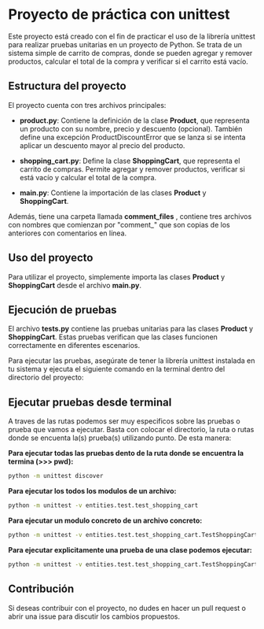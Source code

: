 # Proyecto de práctica con unittest

Este proyecto está creado con el fin de practicar el uso de la librería unittest para realizar pruebas unitarias en un proyecto de Python. Se trata de un sistema simple de carrito de compras, donde se pueden agregar y remover productos, calcular el total de la compra y verificar si el carrito está vacío.

## Estructura del proyecto

El proyecto cuenta con tres archivos principales:

* **product.py**: Contiene la definición de la clase **Product**, que representa un producto con su nombre, precio y descuento (opcional). También define una excepción ProductDiscountError que se lanza si se intenta aplicar un descuento mayor al precio del producto.

* **shopping_cart.py**: Define la clase **ShoppingCart**, que representa el carrito de compras. Permite agregar y remover productos, verificar si está vacío y calcular el total de la compra.

* **main.py**: Contiene la importación de las clases **Product** y **ShoppingCart**.

Además, tiene una carpeta llamada **comment_files** , contiene tres archivos con nombres que comienzan por "comment_" que son copias de los anteriores con comentarios en línea.

## Uso del proyecto

Para utilizar el proyecto, simplemente importa las clases **Product** y **ShoppingCart** desde el archivo **main.py**.

## Ejecución de pruebas

El archivo **tests.py** contiene las pruebas unitarias para las clases **Product** y **ShoppingCart**. Estas pruebas verifican que las clases funcionen correctamente en diferentes escenarios.

Para ejecutar las pruebas, asegúrate de tener la librería unittest instalada en tu sistema y ejecuta el siguiente comando en la terminal dentro del directorio del proyecto:

## Ejecutar pruebas desde terminal

A traves de las rutas podemos ser muy especificos sobre las pruebas o prueba que vamos a ejecutar.
Basta con colocar el directorio, la ruta o rutas donde se encuenta la(s) prueba(s) utilizando punto.
De esta manera:

**Para ejecutar todas las pruebas dento de la ruta donde se encuentra la termina (>>> pwd):**

```bash
python -m unittest discover
```

**Para ejecutar los todos los modulos de un archivo:**

```bash
python -m unittest -v entities.test.test_shopping_cart
```

**Para ejecutar un modulo concreto de un archivo concreto:**

```bash
python -m unittest -v entities.test.test_shopping_cart.TestShoppingCart
```

**Para ejecutar explicitamente una prueba de una clase podemos ejecutar:**

```bash
python -m unittest -v entities.test.test_shopping_cart.TestShoppingCart.test_discount_error
```

## Contribución

Si deseas contribuir con el proyecto, no dudes en hacer un pull request o abrir una issue para discutir los cambios propuestos.
